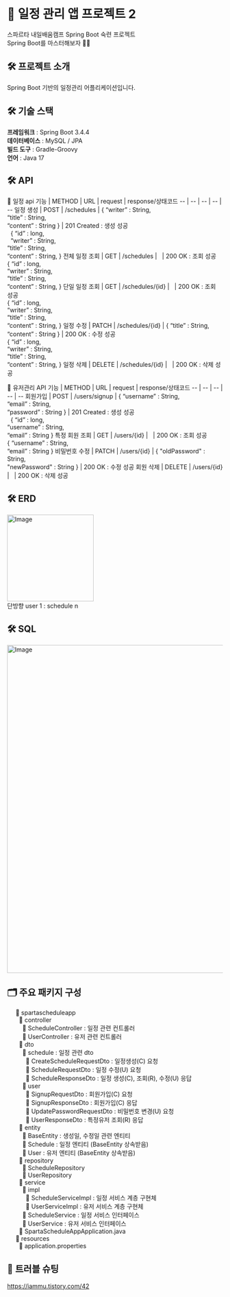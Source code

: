 # 📆 일정 관리 앱 프로젝트 2
스파르타 내일배움캠프 Spring Boot 숙련 프로젝트 <br>
Spring Boot를 마스터해보자 👩‍💻

## 🛠️ 프로젝트 소개
Spring Boot 기반의 일정관리 어플리케이션입니다.

## 🛠️ 기술 스택
**프레임워크** : Spring Boot 3.4.4 <br>
**데이터베이스** : MySQL / JPA <br>
**빌드 도구** : Gradle-Groovy<br>
**언어** : Java 17 <br>

## 🛠️ API
📕 일정 api
기능 | METHOD | URL | request | response/상태코드
-- | -- | -- | -- | --
일정 생성 | POST | /schedules | { “writer” : String,<br> “title” : String,<br> “content” : String } | 201 Created : 생성 성공<br>  { “id” : long,<br>  “writer” : String,<br> “title” : String,<br> “content” : String, }
전체 일정 조회 | GET | /schedules |   | 200 OK : 조회 성공<br> { “id” : long, <br> “writer” : String, <br> “title” : String,<br> “content” : String, }
단일 일정 조회 | GET | /schedules/{id} |   | 200 OK : 조회 성공<br> { “id” : long,<br> “writer” : String,<br> “title” : String,<br> “content” : String, }
일정 수정 | PATCH | /schedules/{id} | { “title” : String,<br> “content” : String } | 200 OK : 수정 성공 <br> { “id” : long, <br> “writer” : String,<br> “title” : String,<br> “content” : String, }
일정 삭제 | DELETE | /schedules/{id} |   | 200 OK : 삭제 성공

📕 유저관리 API
기능 | METHOD | URL | request | response/상태코드
-- | -- | -- | -- | --
회원가입 | POST | /users/signup | { “username” : String,<br> “email” : String,<br> “password” : String } | 201 Created : 생성 성공<br>  { “id” : long,<br> “username” : String,<br> “email” : String }
특정 회원 조회 | GET | /users/{id} |   | 200 OK : 조회 성공<br> { “username” : String,<br> “email” : String }
비밀번호 수정 | PATCH | /users/{id} | { "oldPassword" :  String,<br> "newPassword" : String } | 200 OK : 수정 성공
회원 삭제 | DELETE | /users/{id} |   | 200 OK : 삭제 성공

## 🛠️ ERD
<img width="202" alt="Image" src="https://github.com/user-attachments/assets/c1a1c678-eb17-4f5f-ad31-cb7ff45b61ae" /> <br>
단방향 user 1 : schedule n

## 🛠️ SQL
<img width="765" alt="Image" src="https://github.com/user-attachments/assets/cbae78f6-ab59-4667-8dd6-35d83235552a" />

## 🗂️ 주요 패키지 구성
&nbsp;&nbsp;&nbsp;&nbsp; 📁 spartascheduleapp <br>
&nbsp;&nbsp;&nbsp;&nbsp;&nbsp;&nbsp; 📁 controller <br>
&nbsp;&nbsp;&nbsp;&nbsp;&nbsp;&nbsp;&nbsp;&nbsp; 📄 ScheduleController : 일정 관련 컨트롤러 <br>
&nbsp;&nbsp;&nbsp;&nbsp;&nbsp;&nbsp;&nbsp;&nbsp; 📄 UserController : 유저 관련 컨트롤러 <br> 
&nbsp;&nbsp;&nbsp;&nbsp;&nbsp;&nbsp; 📁 dto <br>
&nbsp;&nbsp;&nbsp;&nbsp;&nbsp;&nbsp;&nbsp;&nbsp; 📁 schedule : 일정 관련 dto <br>
&nbsp;&nbsp;&nbsp;&nbsp;&nbsp;&nbsp;&nbsp;&nbsp;&nbsp;&nbsp; 📄 CreateScheduleRequestDto : 일정생성(C) 요청  <br>
&nbsp;&nbsp;&nbsp;&nbsp;&nbsp;&nbsp;&nbsp;&nbsp;&nbsp;&nbsp; 📄 ScheduleRequestDto : 일정 수정(U) 요청 <br>
&nbsp;&nbsp;&nbsp;&nbsp;&nbsp;&nbsp;&nbsp;&nbsp;&nbsp;&nbsp; 📄 ScheduleResponseDto : 일정 생성(C), 조회(R), 수정(U) 응답 <br>
&nbsp;&nbsp;&nbsp;&nbsp;&nbsp;&nbsp;&nbsp;&nbsp; 📁 user <br>
&nbsp;&nbsp;&nbsp;&nbsp;&nbsp;&nbsp;&nbsp;&nbsp;&nbsp;&nbsp; 📄 SignupRequestDto : 회원가입(C) 요청 <br>
&nbsp;&nbsp;&nbsp;&nbsp;&nbsp;&nbsp;&nbsp;&nbsp;&nbsp;&nbsp; 📄 SignupResponseDto : 회원가입(C) 응답 <br>
&nbsp;&nbsp;&nbsp;&nbsp;&nbsp;&nbsp;&nbsp;&nbsp;&nbsp;&nbsp; 📄 UpdatePasswordRequestDto : 비밀번호 변경(U) 요청 <br>
&nbsp;&nbsp;&nbsp;&nbsp;&nbsp;&nbsp;&nbsp;&nbsp;&nbsp;&nbsp; 📄 UserResponseDto : 특정유저 조회(R) 응답  <br>
&nbsp;&nbsp;&nbsp;&nbsp;&nbsp;&nbsp; 📁 entity <br>
&nbsp;&nbsp;&nbsp;&nbsp;&nbsp;&nbsp;&nbsp;&nbsp; 📄 BaseEntity : 생성일, 수정일 관련 엔티티 <br>
&nbsp;&nbsp;&nbsp;&nbsp;&nbsp;&nbsp;&nbsp;&nbsp; 📄 Schedule : 일정 엔티티 (BaseEntity 상속받음) <br>
&nbsp;&nbsp;&nbsp;&nbsp;&nbsp;&nbsp;&nbsp;&nbsp; 📄 User : 유저 엔티티 (BaseEntity 상속받음) <br>
&nbsp;&nbsp;&nbsp;&nbsp;&nbsp;&nbsp; 📁 repository <br>
&nbsp;&nbsp;&nbsp;&nbsp;&nbsp;&nbsp;&nbsp;&nbsp; 📄 ScheduleRepository <br>
&nbsp;&nbsp;&nbsp;&nbsp;&nbsp;&nbsp;&nbsp;&nbsp; 📄 UserRepository <br>
&nbsp;&nbsp;&nbsp;&nbsp;&nbsp;&nbsp; 📁 service <br>
&nbsp;&nbsp;&nbsp;&nbsp;&nbsp;&nbsp;&nbsp;&nbsp; 📁 impl <br>
&nbsp;&nbsp;&nbsp;&nbsp;&nbsp;&nbsp;&nbsp;&nbsp;&nbsp;&nbsp; 📄 ScheduleServiceImpl : 일정 서비스 계층 구현체  <br>
&nbsp;&nbsp;&nbsp;&nbsp;&nbsp;&nbsp;&nbsp;&nbsp;&nbsp;&nbsp; 📄 UserServiceImpl : 유저 서비스 계층 구현체  <br>
&nbsp;&nbsp;&nbsp;&nbsp;&nbsp;&nbsp;&nbsp;&nbsp; 📄 ScheduleService : 일정 서비스 인터페이스 <br>
&nbsp;&nbsp;&nbsp;&nbsp;&nbsp;&nbsp;&nbsp;&nbsp; 📄 UserService : 유저 서비스 인터페이스<br>
&nbsp;&nbsp;&nbsp;&nbsp;&nbsp;&nbsp; 📄 SpartaScheduleAppApplication.java<br>
&nbsp;&nbsp;&nbsp;&nbsp; 📁 resources <br>
&nbsp;&nbsp;&nbsp;&nbsp;&nbsp;&nbsp; 📄 application.properties <br> 



## 🔎 트러블 슈팅
https://iammu.tistory.com/42
